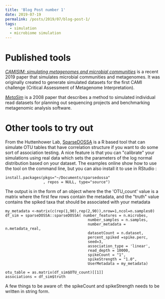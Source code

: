 ```yaml
---
title: 'Blog Post number 1'
date: 2019-07-19
permalink: /posts/2019/07/blog-post-1/
tags:
  - simulation
  - microbiome simulation
---
```


Published tools
======

[*CAMISIM: simulating metagenomes and microbial communities*](https://doi.org/10.1186/s40168-019-0633-6) is a recent 2019 paper that simulates microbial communities and metagenomes. It was originally created to generate simulated datasets for the first CAMI challenge (Critical Assessment of Metagenome Interpretation). 

[*MetaSim*](https://doi.org/10.1371/journal.pone.0003373) is a 2008 paper that describes a method to simulated individual read datasets for planning out sequencing projects and benchmarking metagenomic analysis software.



Other tools to try out
======
From the Huttenhower Lab, [SparseDOSSA](http://huttenhower.sph.harvard.edu/sparsedossa) is a R based tool that can simulate OTU tables that have correlation structure if you want to do some sort of association testing. A nice feature is that you can "calibrate" your simulations using real data which sets the parameters of the log normal distribution based on your dataset. The examples online show how to use the tool on the command line, but you can also install it to use in RStudio :
```{r}
install.packages(pkgs="~/Documents/sparsedossa"
                 , repos = NULL, type="source")
```
The output is in the form of an object where the the 'OTU_count' value is a matrix where the first few rows contain the metadata, and the "truth" value contains the spiked taxa that should be associated with your metadata

```{r}
my_metadata <-matrix(c(rep(1,90),rep(2,90)),nrow=1,ncol=n.samples0)
df_sim = sparseDOSSA::sparseDOSSA( number_features = n.microbes, 
                                     number_samples = n.samples, 
                                     number_metadata = n.metadata_real, 
                                     datasetCount = n.dataset, 
                                     percent_spiked =spike.perc,
                                     seed=3,
                                     association_type = 'linear',
                                     read_depth = 10000,
                                     spikeCount = "1",
                                     spikeStrength = "1.0",
                                     UserMetadata = my_metadata)

otu_table = as.matrix(df_sim$OTU_count)[[1]]  
associations = df_sim$truth                                
```
A few things to be aware of: the spikeCount and spikeStrength needs to be written in string form.


